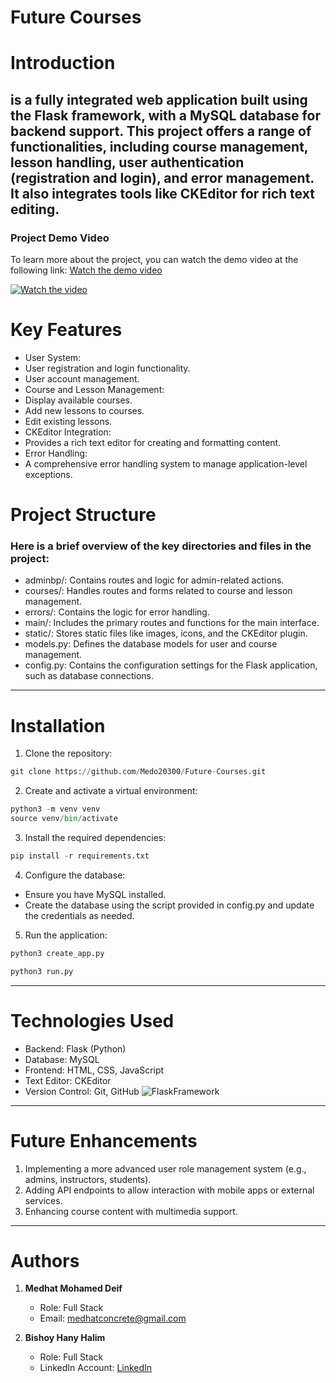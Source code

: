 
#    Future Courses

# Introduction

## is a fully integrated web application built using the Flask framework, with a MySQL database for backend support. This project offers a range of functionalities, including course management, lesson handling, user authentication (registration and login), and error management. It also integrates tools like CKEditor for rich text editing.

### Project Demo Video
To learn more about the project, you can watch the demo video at the following link:
[Watch the demo video](https://youtu.be/-Z1zFu_Vg-k)

[![Watch the video](https://img.youtube.com/vi/-Z1zFu_Vg-k/maxresdefault.jpg)](https://youtu.be/-Z1zFu_Vg-k)

# Key Features

 *  User System:
 *  User registration and login functionality.
 *  User account management.
 *  Course and Lesson Management:
 *  Display available courses.
 *  Add new lessons to courses.
 *  Edit existing lessons.
 *  CKEditor Integration:
 *  Provides a rich text editor for creating and formatting content.
 *  Error Handling:
 *  A comprehensive error handling system to manage application-level exceptions.

# Project Structure

### Here is a brief overview of the key directories and files in the project:

* adminbp/: Contains routes and logic for admin-related actions.
* courses/: Handles routes and forms related to course and lesson management.
* errors/: Contains the logic for error handling.
* main/: Includes the primary routes and functions for the main interface.
* static/: Stores static files like images, icons, and the CKEditor plugin.
* models.py: Defines the database models for user and course management.
* config.py: Contains the configuration settings for the Flask application, such as database connections.
-----------------------------------------------------------------------------------------------------------
# Installation

1. Clone the repository:

```python
git clone https://github.com/Medo20300/Future-Courses.git
```

2. Create and activate a virtual environment:

```python
python3 -m venv venv
source venv/bin/activate
```

3. Install the required dependencies:

```python
pip install -r requirements.txt
```

4. Configure the database:

* Ensure you have MySQL installed.
* Create the database using the script provided in config.py and update the credentials as needed.

5. Run the application:

```python
python3 create_app.py
```

```python
python3 run.py
```

------------------------------------------------------------------------------------------------------
# Technologies Used

* Backend: Flask (Python)
* Database: MySQL
* Frontend: HTML, CSS, JavaScript
* Text Editor: CKEditor
* Version Control: Git, GitHub
![FlaskFramework](https://github.com/user-attachments/assets/749d7224-2e3b-4078-9b60-9421bebebae1)
-------------------------------------------------------------------------------------------------------

# Future Enhancements

1. Implementing a more advanced user role management system (e.g., admins, instructors, students).
2. Adding API endpoints to allow interaction with mobile apps or external services.
3. Enhancing course content with multimedia support.


--------------------------------------------------------------------------------------------------------

# Authors

1. **Medhat Mohamed Deif**
   - Role: Full Stack
   - Email: [medhatconcrete@gmail.com](mailto:medhatconcrete@gmail.com)


2. **Bishoy Hany Halim**
   - Role: Full Stack
   - LinkedIn Account: [LinkedIn](https://www.linkedin.com/in/bishoy-hany-halim/)

